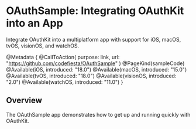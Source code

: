 # OAuthSample: Integrating OAuthKit into an App

Integrate OAuthKit into a multiplatform app with support for iOS, macOS, tvOS, visionOS, and watchOS.

@Metadata {
    @CallToAction(
        purpose: link,
        url: "https://github.com/codefiesta/OAuthSample"
    )
    @PageKind(sampleCode)
    @Available(iOS, introduced: "18.0")
    @Available(macOS, introduced: "15.0")
    @Available(tvOS, introduced: "18.0")
    @Available(visionOS, introduced: "2.0")
    @Available(watchOS, introduced: "11.0")
}

## Overview

The OAuthSample app demonstrates how to get up and running quickly with OAuthKit.
